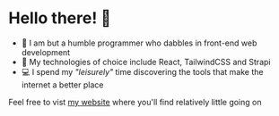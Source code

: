 # Hello there! 🚀

- 🧙 I am but a humble programmer who dabbles in front-end web development
- 🌱 My technologies of choice include React, TailwindCSS and Strapi
- 💻 I spend my *"leisurely"* time discovering the tools that make the internet a better place

Feel free to vist [my website](https://sizwe.vercel.app/) where you'll find relatively little going on
